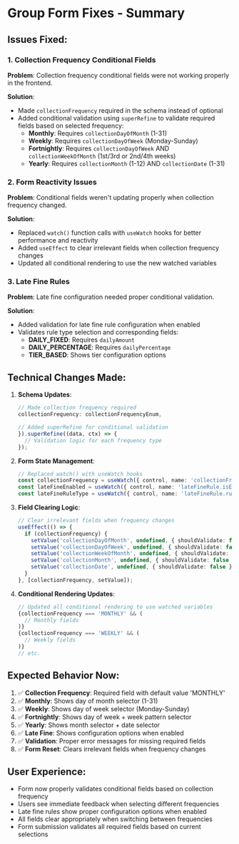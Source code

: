 # Group Form Fixes - Summary

## Issues Fixed:

### 1. Collection Frequency Conditional Fields
**Problem**: Collection frequency conditional fields were not working properly in the frontend.

**Solution**: 
- Made `collectionFrequency` required in the schema instead of optional
- Added conditional validation using `superRefine` to validate required fields based on selected frequency:
  - **Monthly**: Requires `collectionDayOfMonth` (1-31)
  - **Weekly**: Requires `collectionDayOfWeek` (Monday-Sunday) 
  - **Fortnightly**: Requires `collectionDayOfWeek` AND `collectionWeekOfMonth` (1st/3rd or 2nd/4th weeks)
  - **Yearly**: Requires `collectionMonth` (1-12) AND `collectionDate` (1-31)

### 2. Form Reactivity Issues
**Problem**: Conditional fields weren't updating properly when collection frequency changed.

**Solution**:
- Replaced `watch()` function calls with `useWatch` hooks for better performance and reactivity
- Added `useEffect` to clear irrelevant fields when collection frequency changes
- Updated all conditional rendering to use the new watched variables

### 3. Late Fine Rules
**Problem**: Late fine configuration needed proper conditional validation.

**Solution**:
- Added validation for late fine rule configuration when enabled
- Validates rule type selection and corresponding fields:
  - **DAILY_FIXED**: Requires `dailyAmount`
  - **DAILY_PERCENTAGE**: Requires `dailyPercentage`
  - **TIER_BASED**: Shows tier configuration options

## Technical Changes Made:

1. **Schema Updates**:
   ```typescript
   // Made collection frequency required
   collectionFrequency: collectionFrequencyEnum,
   
   // Added superRefine for conditional validation
   }).superRefine((data, ctx) => {
     // Validation logic for each frequency type
   });
   ```

2. **Form State Management**:
   ```typescript
   // Replaced watch() with useWatch hooks
   const collectionFrequency = useWatch({ control, name: 'collectionFrequency' });
   const lateFineEnabled = useWatch({ control, name: 'lateFineRule.isEnabled' });
   const lateFineRuleType = useWatch({ control, name: 'lateFineRule.ruleType' });
   ```

3. **Field Clearing Logic**:
   ```typescript
   // Clear irrelevant fields when frequency changes
   useEffect(() => {
     if (collectionFrequency) {
       setValue('collectionDayOfMonth', undefined, { shouldValidate: false });
       setValue('collectionDayOfWeek', undefined, { shouldValidate: false });
       setValue('collectionWeekOfMonth', undefined, { shouldValidate: false });
       setValue('collectionMonth', undefined, { shouldValidate: false });
       setValue('collectionDate', undefined, { shouldValidate: false });
     }
   }, [collectionFrequency, setValue]);
   ```

4. **Conditional Rendering Updates**:
   ```typescript
   // Updated all conditional rendering to use watched variables
   {collectionFrequency === 'MONTHLY' && (
     // Monthly fields
   )}
   {collectionFrequency === 'WEEKLY' && (
     // Weekly fields  
   )}
   // etc.
   ```

## Expected Behavior Now:

1. ✅ **Collection Frequency**: Required field with default value 'MONTHLY'
2. ✅ **Monthly**: Shows day of month selector (1-31)
3. ✅ **Weekly**: Shows day of week selector (Monday-Sunday)
4. ✅ **Fortnightly**: Shows day of week + week pattern selector
5. ✅ **Yearly**: Shows month selector + date selector
6. ✅ **Late Fine**: Shows configuration options when enabled
7. ✅ **Validation**: Proper error messages for missing required fields
8. ✅ **Form Reset**: Clears irrelevant fields when frequency changes

## User Experience:

- Form now properly validates conditional fields based on collection frequency
- Users see immediate feedback when selecting different frequencies
- Late fine rules show proper configuration options when enabled
- All fields clear appropriately when switching between frequencies
- Form submission validates all required fields based on current selections
